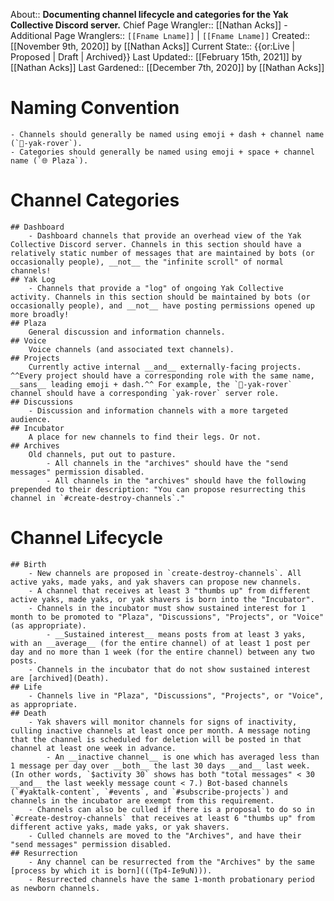 About:: __Documenting channel lifecycle and categories for the Yak Collective Discord server.__
Chief Page Wrangler:: [[Nathan Acks]]
    - Additional Page Wranglers:: `[[Fname Lname]]` | `[[Fname Lname]]`
Created:: [[November 9th, 2020]] by [[Nathan Acks]]
Current State:: {{or:Live | Proposed | Draft | Archived}} 
Last Updated:: [[February 15th, 2021]] by [[Nathan Acks]]
Last Gardened:: [[December 7th, 2020]] by [[Nathan Acks]]
# Naming Convention
    - Channels should generally be named using emoji + dash + channel name (`🚐-yak-rover`).
    - Categories should generally be named using emoji + space + channel name (`🌐 Plaza`).
# Channel Categories
    ## Dashboard
        - Dashboard channels that provide an overhead view of the Yak Collective Discord server. Channels in this section should have a relatively static number of messages that are maintained by bots (or occasionally people), __not__ the "infinite scroll" of normal channels!
    ## Yak Log
        - Channels that provide a "log" of ongoing Yak Collective activity. Channels in this section should be maintained by bots (or occasionally people), and __not__ have posting permissions opened up more broadly!
    ## Plaza
        General discussion and information channels.
    ## Voice
        Voice channels (and associated text channels).
    ## Projects
        Currently active internal __and__ externally-facing projects. ^^Every project should have a corresponding role with the same name, __sans__ leading emoji + dash.^^ For example, the `🚐-yak-rover` channel should have a corresponding `yak-rover` server role.
    ## Discussions
        - Discussion and information channels with a more targeted audience.
    ## Incubator
        A place for new channels to find their legs. Or not.
    ## Archives
        Old channels, put out to pasture.
            - All channels in the "archives" should have the "send messages" permission disabled.
            - All channels in the "archives" should have the following prepended to their description: "You can propose resurrecting this channel in `#create-destroy-channels`."
# Channel Lifecycle
    ## Birth
        - New channels are proposed in `create-destroy-channels`. All active yaks, made yaks, and yak shavers can propose new channels.
        - A channel that receives at least 3 "thumbs up" from different active yaks, made yaks, or yak shavers is born into the "Incubator".
        - Channels in the incubator must show sustained interest for 1 month to be promoted to "Plaza", "Discussions", "Projects", or "Voice" (as appropriate).
            - __Sustained interest__ means posts from at least 3 yaks, with an __average__ (for the entire channel) of at least 1 post per day and no more than 1 week (for the entire channel) between any two posts.
        - Channels in the incubator that do not show sustained interest are [archived](Death).
    ## Life
        - Channels live in "Plaza", "Discussions", "Projects", or "Voice", as appropriate.
    ## Death
        - Yak shavers will monitor channels for signs of inactivity, culling inactive channels at least once per month. A message noting that the channel is scheduled for deletion will be posted in that channel at least one week in advance.
            - An __inactive channel__ is one which has averaged less than 1 message per day over __both__ the last 30 days __and__ last week. (In other words, `$activity 30` shows has both "total messages" < 30 __and__ the last weekly message count < 7.) Bot-based channels (`#yaktalk-content`, `#events`, and `#subscribe-projects`) and channels in the incubator are exempt from this requirement.
        - Channels can also be culled if there is a proposal to do so in `#create-destroy-channels` that receives at least 6 "thumbs up" from different active yaks, made yaks, or yak shavers.
        - Culled channels are moved to the "Archives", and have their "send messages" permission disabled.
    ## Resurrection
        - Any channel can be resurrected from the "Archives" by the same [process by which it is born](((Tp4-Ie9uN))).
        - Resurrected channels have the same 1-month probationary period as newborn channels.
